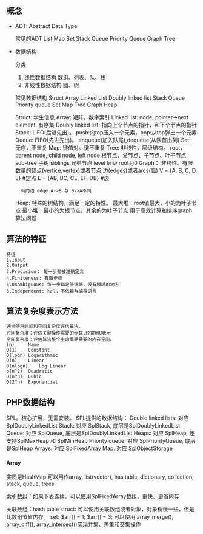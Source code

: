 ## 概念

-	ADT: Abstract Data Type
	
	常见的ADT
		List
		Map
		Set
		Stack
		Queue
		Priority Queue
		Graph
		Tree

- 数据结构

	分类
	1. 线性数据结构	数组、列表、队、栈
	2. 非线性数据结构	图、树


	常见数据结构
	Struct
	Array
	Linked List
	Doubly linked list
	Stack
	Queue
	Priority queue
	Set
	Map
	Tree
	Graph
	Heap

    Struct: 学生信息
    Array: 矩阵，数字索引
    Linked list: node, pointer->next element. 有序集
    Doubly linked list: 指向上个节点的指针，和下个节点的指针
    Stack: LIFO(后进先出)。 push:向top压入一个元素，pop:从top弹出一个元素
    Queue: FIFO(先进先出)。 enqueue(加入队尾),dequeue(从队首出列)
    Set: 无序，不重复
    Map: 键值对。键不重复
    Tree: 非线性，层级结构。 
        root， parent node, child node, left node	根节点、父节点、子节点、叶子节点
        sub-tree 子树
        siblings 兄弟节点
        level 层级 root为0
    Graph： 非线性。有限数量的顶点(vertice,vertex)或者节点,边(edges)或者arcs(弧)
        V = {A, B, C, D, E} 	#定点
        E = {AB, BC, CE, EF, DB} #边
    
        有向边 edge A->B 与 B->A不同
    Heap: 特殊的树结构，满足一定的特性。
        最大堆：root值最大，小的为叶子节点
        最小堆：最小的为根节点，其余的为叶子节点
        用于高效计算和排序graph算法问题

## 算法的特征
	特征
	1.Input
	2.Output
	3.Precision： 每一步都被准确定义
	4.Finiteness: 有限步骤
	5.Unambiguous: 每一步都足够清晰，没有模糊的地方
	6.Independent: 独立，不依赖与编程语言	


## 算法复杂度表示方法
    通常使用时间和空间复杂度评估算法。
    时间复杂度：评估关键操作需要的步数.经常用O表示
    空间复杂度：评估算法整个生命周期需要的内存空间。
    (n) 	Name
    O(1) 	Constant
    O(logn)	Logarithmic
    O(n) 	Linear
    O(nlogn)	Log Linear
    o(n^2) 	Quadratic
    O(n^3) 	Cubic
    O(2^n) 	Exponential
    
  ## PHP数据结构
  SPL。核心扩展，无需安装。
  SPL提供的数据结构：
    Double linked lists: 对应 SplDoublyLinkedList
    Stack:  对应 SplStack, 底层是SplDoublyLinkedList
    Queue:  对应 SplQueue, 底层是SplDoublyLinkedList
    Heaps:  对应 SplHeap, 还支持SplMaxHeap 和 SplMinHeap
    Priority queue:  对应  SplPriorityQueue, 底层是SplHeap
    Arrays:  对应 SplFixedArray
    Map:  对应 SplObjectStorage
    
   #### Array
   实质是HashMap 
   可以用作array, list(vector), has table, dictionary, collection, stack, queue, trees
   
   索引数组：如果下表连续，可以使用SplFixedArray数组，更快、更省内存
   
   关联数组：hash table
   struct: 可以使用关联数组或者对象，对象稍慢一些，但是比数组节省内存。
   set: $arr[] = 1; $arr[] = 3; 可以使用 array_merge(), array_diff(), array_intersect()实现并集、差集和交集操作